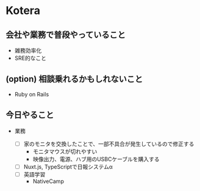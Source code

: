 # Kotera

## 会社や業務で普段やっていること

- 雑務効率化
- SRE的なこと

## (option) 相談乗れるかもしれないこと

- Ruby on Rails

## 今日やること

- 業務

  - [ ] 家のモニタを交換したことで、一部不具合が発生しているので修正する
    - モニタマウスが切れやすい
    - 映像出力、電源、ハブ用のUSBCケーブルを購入する
  - [ ] Nuxt.js, TypeScriptで日報システムα
  - [ ] 英語学習
    - NativeCamp


